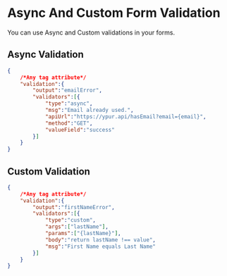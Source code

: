 # Async And Custom Form Validation

You can use Async and Custom validations in your forms.

## Async Validation

```json
{  
    /*Any tag attribute*/
    "validation":{
        "output":"emailError",
        "validators":[{
            "type":"async",
            "msg":"Email already used.",
            "apiUrl":"https://ypur.api/hasEmail?email={email}",
            "method":"GET",
            "valueField":"success"
        }]
    }
}
```

## Custom Validation

```json
{  
    /*Any tag attribute*/
    "validation":{
        "output":"firstNameError",
        "validators":[{
            "type":"custom",
            "args":["lastName"],
            "params":["{lastName}"],
            "body":"return lastName !== value",
            "msg":"First Name equals Last Name"
        }]
    }
}
```